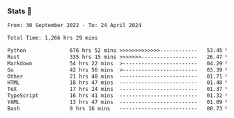 ### Stats 👋
<!--START_SECTION:waka-->

```txt
From: 30 September 2022 - To: 24 April 2024

Total Time: 1,266 hrs 29 mins

Python              676 hrs 52 mins >>>>>>>>>>>>>------------   53.45 %
Rust                335 hrs 15 mins >>>>>>>------------------   26.47 %
Markdown            54 hrs 22 mins  >------------------------   04.29 %
Go                  42 hrs 56 mins  >------------------------   03.39 %
Other               21 hrs 40 mins  -------------------------   01.71 %
HTML                18 hrs 47 mins  -------------------------   01.48 %
TeX                 17 hrs 24 mins  -------------------------   01.37 %
TypeScript          16 hrs 41 mins  -------------------------   01.32 %
YAML                13 hrs 47 mins  -------------------------   01.09 %
Bash                9 hrs 16 mins   -------------------------   00.73 %
```

<!--END_SECTION:waka-->

<!--
**buhaytza2005/buhaytza2005** is a ✨ _special_ ✨ repository because its `README.md` (this file) appears on your GitHub profile.

Here are some ideas to get you started:

- 🔭 I’m currently working on ...
- 🌱 I’m currently learning ...
- 👯 I’m looking to collaborate on ...
- 🤔 I’m looking for help with ...
- 💬 Ask me about ...
- 📫 How to reach me: ...
- 😄 Pronouns: ...
- ⚡ Fun fact: ...
-->


